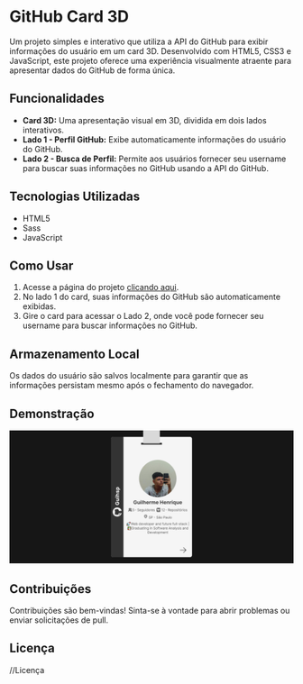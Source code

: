 # GitHub Card 3D

Um projeto simples e interativo que utiliza a API do GitHub para exibir informações do usuário em um card 3D. Desenvolvido com HTML5, CSS3 e JavaScript, este projeto oferece uma experiência visualmente atraente para apresentar dados do GitHub de forma única.

## Funcionalidades

- **Card 3D:** Uma apresentação visual em 3D, dividida em dois lados interativos.
- **Lado 1 - Perfil GitHub:** Exibe automaticamente informações do usuário do GitHub.
- **Lado 2 - Busca de Perfil:** Permite aos usuários fornecer seu username para buscar suas informações no GitHub usando a API do GitHub.

## Tecnologias Utilizadas

- HTML5
- Sass
- JavaScript

## Como Usar

1. Acesse a página do projeto [clicando aqui](#).
2. No lado 1 do card, suas informações do GitHub são automaticamente exibidas.
3. Gire o card para acessar o Lado 2, onde você pode fornecer seu username para buscar informações no GitHub.

## Armazenamento Local

Os dados do usuário são salvos localmente para garantir que as informações persistam mesmo após o fechamento do navegador.

## Demonstração

![GitHub Card 3D](./assets/img/captura-de-tela.png)

## Contribuições

Contribuições são bem-vindas! Sinta-se à vontade para abrir problemas ou enviar solicitações de pull.

## Licença

//Licença
